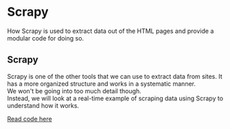 # Scrapy

How Scrapy is used to extract data out of the HTML pages and provide a modular code for doing so.

## Scrapy

Scrapy is one of the other tools that we can use to extract data from sites. It has a more organized structure and works in a systematic manner.  
 We won't be going into too much detail though.  
 Instead, we will look at a real-time example of scraping data using Scrapy to understand how it works.

[Read code here](https://www.educative.io/module/page/JZmo10C1BJBQRoYNp/10370001/4832823410425856/6324893337780224)
